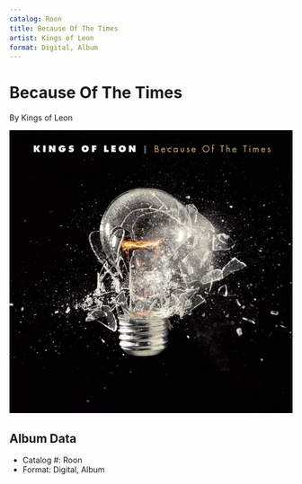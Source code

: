 ```yaml
---
catalog: Roon
title: Because Of The Times
artist: Kings of Leon
format: Digital, Album
---
```


# Because Of The Times

By Kings of Leon

![](../../assets/albumcovers/Kings_of_Leon-Because_Of_The_Times.png)

## Album Data

- Catalog #: Roon
- Format: Digital, Album

